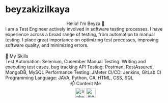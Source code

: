 # beyzakizilkaya
<div align="center">
   Hello! I'm Beyza 👋
   <br/>
<div align="left">
     I am a Test Engineer actively involved in software testing processes. I have experience across a broad range of testing, from automation to manual testing. I place great importance on optimizing test processes, improving software quality, and minimizing errors. 
</div>
  <br/>
   
<div align="left">
   🚀 My Skills
   <br/>
   Test Automation: Selenium, Cucember
   Manual Testing: Writing and executing test cases, bug tracking
   API Testing: Postman, RestAssured, MongoDB, MySQL
   Performance Testing: JMeter
   CI/CD: Jenkins, GitLab CI
   Programming Language: JAVA, Python, C#, HTML, CSS, SQL
</div>

   
   <div align="center">
      📫 Content Me
      <br/>
        <a href="https://www.linkedin.com/in/beyzakzlkya/" target="_blank"><img align="center" src="https://cdn-icons-png.flaticon.com/512/174/174857.png" alt="linkedin-profile" height="30" width="30"/></a>
  <a href="https://medium.com/@beyzakizilkaya" target="blank"><img align="center" src="https://www.webmasto.com/wp-content/uploads/2017/08/Medium-App-Icon-2017.png" alt="medium-profile" height="30" width="30" /></a>
   </div>


</div>
